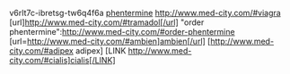 v6rlt7c-ibretsg-tw6q4f6a <a href="http://www.med-city.com/#phentermine">phentermine</a> 
http://www.med-city.com/#viagra 
[url]http://www.med-city.com/#tramadol[/url] 
"order phentermine":http://www.med-city.com/#order-phentermine 
[url=http://www.med-city.com/#ambien]ambien[/url] 
[http://www.med-city.com/#adipex adipex] 
[LINK http://www.med-city.com/#cialis]cialis[/LINK]
